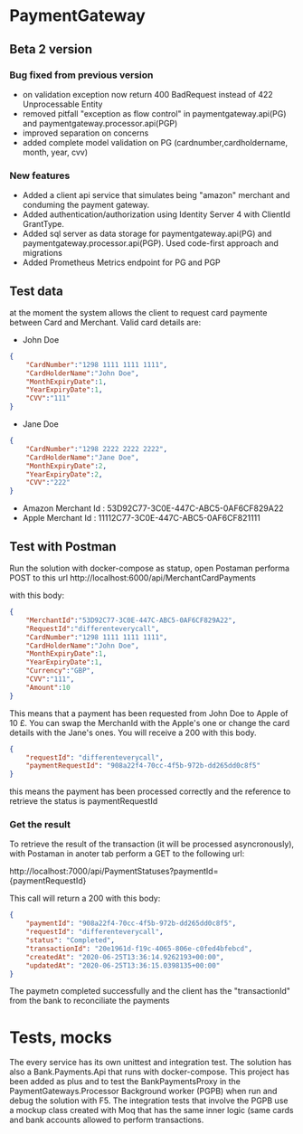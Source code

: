 # PaymentGateway
## Beta 2 version
### Bug fixed from previous version
* on validation exception now return 400 BadRequest instead of 422 Unprocessable Entity
* removed pitfall  "exception as flow control" in  paymentgateway.api(PG) and paymentgateway.processor.api(PGP)
* improved separation on concerns
* added complete model  validation on PG  (cardnumber,cardholdername, month, year, cvv)
### New features
* Added a client api service that simulates being "amazon" merchant and conduming the payment gateway. 
* Added authentication/authorization using Identity Server 4 with ClientId GrantType. 
* Added sql server as data storage for  paymentgateway.api(PG) and paymentgateway.processor.api(PGP). Used code-first approach and migrations
* Added Prometheus Metrics endpoint for PG and PGP



## Test data
at the moment the system allows the client to request card paymente between Card and Merchant. Valid card details are:
* John Doe
```json
{
    "CardNumber":"1298 1111 1111 1111",
    "CardHolderName":"John Doe",
    "MonthExpiryDate":1,
    "YearExpiryDate":1,
    "CVV":"111"
}
```


* Jane Doe 
```json
{
    "CardNumber":"1298 2222 2222 2222",
    "CardHolderName":"Jane Doe",
    "MonthExpiryDate":2,
    "YearExpiryDate":2, 
    "CVV":"222"
}
``` 
* Amazon Merchant Id : 53D92C77-3C0E-447C-ABC5-0AF6CF829A22
* Apple  Merchant Id  : 11112C77-3C0E-447C-ABC5-0AF6CF821111

## Test with Postman
Run the solution with docker-compose as statup, open Postaman performa POST to this url 
http://localhost:6000/api/MerchantCardPayments

with this body:
```json
{
    "MerchantId":"53D92C77-3C0E-447C-ABC5-0AF6CF829A22",
    "RequestId":"differenteverycall",
    "CardNumber":"1298 1111 1111 1111",
    "CardHolderName":"John Doe",
    "MonthExpiryDate":1,
    "YearExpiryDate":1,
    "Currency":"GBP",
    "CVV":"111",
    "Amount":10
}
```
This means that a payment has been requested from John Doe to Apple of 10 £. You can swap the MerchanId
with the Apple's one or change the card details with the Jane's ones. You will receive a 200 with this body.
```json
{
    "requestId": "differenteverycall",
    "paymentRequestId": "908a22f4-70cc-4f5b-972b-dd265dd0c8f5"
}
```
this means the payment has been processed correctly and the reference to retrieve the status is paymentRequestId 
### Get the result
To retrieve the result of the transaction (it will be processed asyncronously), with Postaman in anoter tab perform a GET to the following url:

http://localhost:7000/api/PaymentStatuses?paymentId={paymentRequestId}

This call will return a 200 with this body:
```json
{
    "paymentId": "908a22f4-70cc-4f5b-972b-dd265dd0c8f5",
    "requestId": "differenteverycall",
    "status": "Completed",
    "transactionId": "20e1961d-f19c-4065-806e-c0fed4bfebcd",
    "createdAt": "2020-06-25T13:36:14.9262193+00:00",
    "updatedAt": "2020-06-25T13:36:15.0398135+00:00"
}
```
The paymetn completed successfully and the client has the "transactionId" from the bank to reconciliate the payments 

# Tests, mocks
The every service has its own unittest and integration test. The solution has also a Bank.Payments.Api that runs with docker-compose. This project has been added as plus and to test the BankPaymentsProxy in the PaymentGateways.Processor Background worker (PGPB)  when run and debug the solution with F5. The integration tests that involve the PGPB use a mockup class created with Moq that has the same inner logic (same cards and bank accounts allowed to perform transactions.
